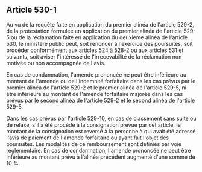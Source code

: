 Article 530-1
----
Au vu de la requête faite en application du premier alinéa de l'article 529-2,
de la protestation formulée en application du premier alinéa de l'article 529-5
ou de la réclamation faite en application du deuxième alinéa de l'article 530,
le ministère public peut, soit renoncer à l'exercice des poursuites, soit
procéder conformément aux articles 524 à 528-2 ou aux articles 531 et suivants,
soit aviser l'intéressé de l'irrecevabilité de la réclamation non motivée ou non
accompagnée de l'avis.

En cas de condamnation, l'amende prononcée ne peut être inférieure au montant de
l'amende ou de l'indemnité forfaitaire dans les cas prévus par le premier alinéa
de l'article 529-2 et le premier alinéa de l'article 529-5, ni être inférieure
au montant de l'amende forfaitaire majorée dans les cas prévus par le second
alinéa de l'article 529-2 et le second alinéa de l'article 529-5.

Dans les cas prévus par l'article 529-10, en cas de classement sans suite ou de
relaxe, s'il a été procédé à la consignation prévue par cet article, le montant
de la consignation est reversé à la personne à qui avait été adressé l'avis de
paiement de l'amende forfaitaire ou ayant fait l'objet des poursuites. Les
modalités de ce remboursement sont définies par voie réglementaire. En cas de
condamnation, l'amende prononcée ne peut être inférieure au montant prévu à
l'alinéa précédent augmenté d'une somme de 10 %.
